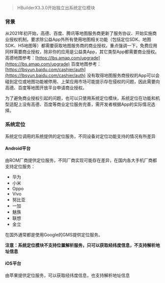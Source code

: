 
> HBuilderX3.3.0开始独立出系统定位模块

### 背景

从2021年初开始，高德、百度、腾讯等地图服务商更新了服务协议、开始实施商业授权机制，要求除公益App外所有使用地图相关功能（包括定位SDK、地图SDK、H5地图等）都需要获取地图服务商的商业授权。重点强调一下，免费应用同样需要商业授权，除非你的应用是公益类App，其它类型App都需要商业授权。
高德地图参考：[https://lbs.amap.com/upgrade](https://lbs.amap.com/upgrade)
百度地图参考：[https://lbsyun.baidu.com/cashier/auth](https://lbsyun.baidu.com/cashier/auth)
没有取得地图服务商授权的App可以会碰到定位或地图功能被停用、上架应用市场可能提示存在侵权的问题，因此需要向高德、百度等地图开放平台申请商业授权。

为了避免商业授权引起的问题，也可以只使用系统定位模块，系统定位在功能和机型适配上没有高德、百度等商业定位服务完善，需开发者根据App的实际情况选择。


### 系统定位
系统定位调用的系统提供的定位服务，不同设备对定位功能支持的情况有所差异

#### Android平台
由ROM厂商提供定位服务，不同厂商实现可能存在差异，在国内各大手机厂商都支持定位服务：
- 华为
- 小米
- Oppo
- Vivo
- 努比亚
- 一加
- 魅族
- 联想
- 金立

在国外通常都是使用Google的GMS提供定位服务。

**注意：系统定位模块不支持位置解析服务，只可以获取经纬度信息，不支持解析地址信息**

#### iOS平台
由苹果提供定位服务，可以获取经纬度信息，也支持解析地址信息
